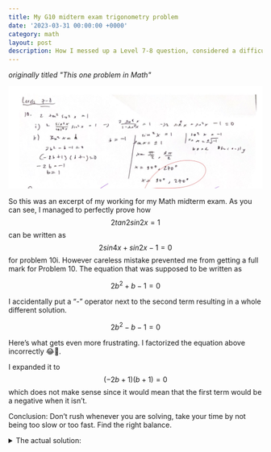 ```yaml
---
title: My G10 midterm exam trigonometry problem
date: '2023-03-31 00:00:00 +0000'
category: math
layout: post
description: How I messed up a Level 7-8 question, considered a difficult question.
---
```


<script src="https://cdn.mathjax.org/mathjax/latest/MathJax.js?config=TeX-AMS-MML_HTMLorMML" type="text/javascript"></script>

*originally titled "This one problem in Math"*

![the math working](/assets/images/level7-8%20question.jpg)

So this was an excerpt of my working for my Math midterm exam. As you can see, I managed to perfectly prove how $$2 tan2sin2x =1$$ can be written as $$ 2 sin4x + sin2x -1=0$$ for problem 10i. However careless mistake prevented me from getting a full mark for Problem 10. The equation that was supposed to be written as

$$
2b^2+b-1=0
$$

I accidentally put a “-” operator next to the second term resulting in a whole different solution.

$$
2b^2-b-1=0
$$

Here’s what gets even more frustrating. I factorized the equation above incorrectly 😂🤦.

I expanded it to $$(-2b+1)(b+1)=0$$ which does not make sense since it would mean that the first term would be a negative when it isn’t.

Conclusion: Don’t rush whenever you are solving, take your time by not being too slow or too fast. Find the right balance.

<details>
<summary>The actual solution:</summary>

Note: $$ 0 < x < 360 $$ in degrees.
$$ \text{let b} = \sin^2(x)$$

$$
2b^2+b-1=0
\\(2b-1)(b+1)=0
\\ b=\dfrac{1}{2}, b=-1
\\ \sin^2(x) = \dfrac{1}{2}, \sin^2(x) = -1
\\ \sin x = \pm\dfrac{\sqrt{2}}{2}, \sin x = \sqrt{-1}
\\ x = 45, 135, 225, 315

$$
</details>
